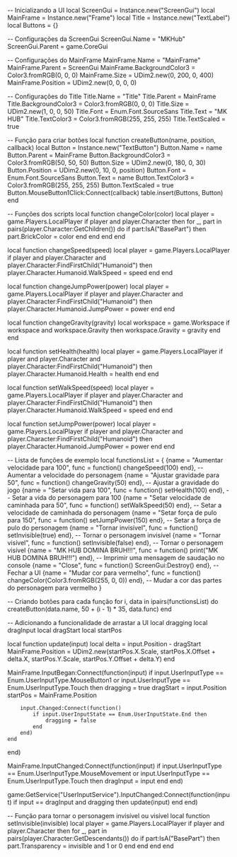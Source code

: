 -- Inicializando a UI
local ScreenGui = Instance.new("ScreenGui")
local MainFrame = Instance.new("Frame")
local Title = Instance.new("TextLabel")
local Buttons = {}

-- Configurações da ScreenGui
ScreenGui.Name = "MKHub"
ScreenGui.Parent = game.CoreGui

-- Configurações do MainFrame
MainFrame.Name = "MainFrame"
MainFrame.Parent = ScreenGui
MainFrame.BackgroundColor3 = Color3.fromRGB(0, 0, 0)
MainFrame.Size = UDim2.new(0, 200, 0, 400)
MainFrame.Position = UDim2.new(0, 0, 0, 0)

-- Configurações do Title
Title.Name = "Title"
Title.Parent = MainFrame
Title.BackgroundColor3 = Color3.fromRGB(0, 0, 0)
Title.Size = UDim2.new(1, 0, 0, 50)
Title.Font = Enum.Font.SourceSans
Title.Text = "MK HUB"
Title.TextColor3 = Color3.fromRGB(255, 255, 255)
Title.TextScaled = true

-- Função para criar botões
local function createButton(name, position, callback)
    local Button = Instance.new("TextButton")
    Button.Name = name
    Button.Parent = MainFrame
    Button.BackgroundColor3 = Color3.fromRGB(50, 50, 50)
    Button.Size = UDim2.new(0, 180, 0, 30)
    Button.Position = UDim2.new(0, 10, 0, position)
    Button.Font = Enum.Font.SourceSans
    Button.Text = name
    Button.TextColor3 = Color3.fromRGB(255, 255, 255)
    Button.TextScaled = true
    Button.MouseButton1Click:Connect(callback)
    table.insert(Buttons, Button)
end

-- Funções dos scripts
local function changeColor(color)
    local player = game.Players.LocalPlayer
    if player and player.Character then
        for _, part in pairs(player.Character:GetChildren()) do
            if part:IsA("BasePart") then
                part.BrickColor = color
            end
        end
    end
end

local function changeSpeed(speed)
    local player = game.Players.LocalPlayer
    if player and player.Character and player.Character:FindFirstChild("Humanoid") then
        player.Character.Humanoid.WalkSpeed = speed
    end
end

local function changeJumpPower(power)
    local player = game.Players.LocalPlayer
    if player and player.Character and player.Character:FindFirstChild("Humanoid") then
        player.Character.Humanoid.JumpPower = power
    end
end

local function changeGravity(gravity)
    local workspace = game.Workspace
    if workspace and workspace.Gravity then
        workspace.Gravity = gravity
    end
end

local function setHealth(health)
    local player = game.Players.LocalPlayer
    if player and player.Character and player.Character:FindFirstChild("Humanoid") then
        player.Character.Humanoid.Health = health
    end
end

local function setWalkSpeed(speed)
    local player = game.Players.LocalPlayer
    if player and player.Character and player.Character:FindFirstChild("Humanoid") then
        player.Character.Humanoid.WalkSpeed = speed
    end
end

local function setJumpPower(power)
    local player = game.Players.LocalPlayer
    if player and player.Character and player.Character:FindFirstChild("Humanoid") then
        player.Character.Humanoid.JumpPower = power
    end
end

-- Lista de funções de exemplo
local functionsList = {
    {name = "Aumentar velocidade para 100", func = function() changeSpeed(100) end},                     -- Aumentar a velocidade do personagem
    {name = "Ajustar gravidade para 50", func = function() changeGravity(50) end},                       -- Ajustar a gravidade do jogo
    {name = "Setar vida para 100", func = function() setHealth(100) end},                                -- Setar a vida do personagem para 100
    {name = "Setar velocidade de caminhada para 50", func = function() setWalkSpeed(50) end},            -- Setar a velocidade de caminhada do personagem
    {name = "Setar força de pulo para 150", func = function() setJumpPower(150) end},                    -- Setar a força de pulo do personagem
    {name = "Tornar invisível", func = function() setInvisible(true) end},                               -- Tornar o personagem invisível
    {name = "Tornar visível", func = function() setInvisible(false) end},                               -- Tornar o personagem visível
    {name = "MK HUB DOMINA BRUH!!!", func = function() print("MK HUB DOMINA BRUH!!!") end},             -- Imprimir uma mensagem de saudação no console
    {name = "Close", func = function() ScreenGui:Destroy() end},                                        -- Fechar a UI
    {name = "Mudar cor para vermelho", func = function() changeColor(Color3.fromRGB(255, 0, 0)) end},  -- Mudar a cor das partes do personagem para vermelho
}

-- Criando botões para cada função
for i, data in ipairs(functionsList) do
    createButton(data.name, 50 + (i - 1) * 35, data.func)
end

-- Adicionando a funcionalidade de arrastar a UI
local dragging
local dragInput
local dragStart
local startPos

local function update(input)
    local delta = input.Position - dragStart
    MainFrame.Position = UDim2.new(startPos.X.Scale, startPos.X.Offset + delta.X, startPos.Y.Scale, startPos.Y.Offset + delta.Y)
end

MainFrame.InputBegan:Connect(function(input)
    if input.UserInputType == Enum.UserInputType.MouseButton1 or input.UserInputType == Enum.UserInputType.Touch then
        dragging = true
        dragStart = input.Position
        startPos = MainFrame.Position
        
        input.Changed:Connect(function()
            if input.UserInputState == Enum.UserInputState.End then
                dragging = false
            end
        end)
    end
end)

MainFrame.InputChanged:Connect(function(input)
    if input.UserInputType == Enum.UserInputType.MouseMovement or input.UserInputType == Enum.UserInputType.Touch then
        dragInput = input
    end
end)

game:GetService("UserInputService").InputChanged:Connect(function(input)
    if input == dragInput and dragging then
        update(input)
    end
end)

-- Função para tornar o personagem invisível ou visível
local function setInvisible(invisible)
    local player = game.Players.LocalPlayer
    if player and player.Character then
        for _, part in pairs(player.Character:GetDescendants()) do
            if part:IsA("BasePart") then
                part.Transparency = invisible and 1 or 0
            end
        end
    end
end
